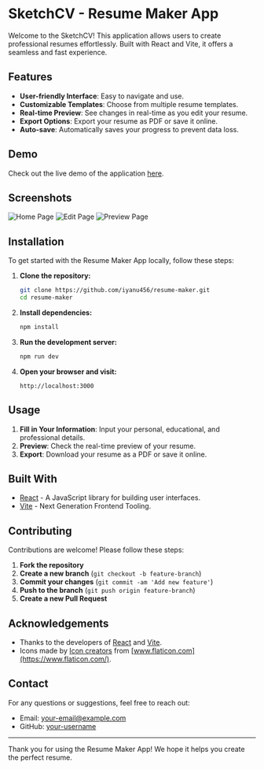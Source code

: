 # SketchCV - Resume Maker App

Welcome to the SketchCV! This application allows users to create professional resumes effortlessly. Built with React and Vite, it offers a seamless and fast experience.

## Features

- **User-friendly Interface**: Easy to navigate and use.
- **Customizable Templates**: Choose from multiple resume templates.
- **Real-time Preview**: See changes in real-time as you edit your resume.
- **Export Options**: Export your resume as PDF or save it online.
- **Auto-save**: Automatically saves your progress to prevent data loss.

## Demo

Check out the live demo of the application [here](https://resume-maker-iyanu456s-projects.vercel.app/).

## Screenshots

![Home Page](screenshots/home.png)
![Edit Page](screenshots/edit.png)
![Preview Page](screenshots/preview.png)

## Installation

To get started with the Resume Maker App locally, follow these steps:

1. **Clone the repository:**
    ```sh
    git clone https://github.com/iyanu456/resume-maker.git
    cd resume-maker
    ```

2. **Install dependencies:**
    ```sh
    npm install
    ```

3. **Run the development server:**
    ```sh
    npm run dev
    ```

4. **Open your browser and visit:**
    ```
    http://localhost:3000
    ```

## Usage

1. **Fill in Your Information**: Input your personal, educational, and professional details.
2. **Preview**: Check the real-time preview of your resume.
3. **Export**: Download your resume as a PDF or save it online.

## Built With

- [React](https://reactjs.org/) - A JavaScript library for building user interfaces.
- [Vite](https://vitejs.dev/) - Next Generation Frontend Tooling.

## Contributing

Contributions are welcome! Please follow these steps:

1. **Fork the repository**
2. **Create a new branch** (`git checkout -b feature-branch`)
3. **Commit your changes** (`git commit -am 'Add new feature'`)
4. **Push to the branch** (`git push origin feature-branch`)
5. **Create a new Pull Request**


## Acknowledgements

- Thanks to the developers of [React](https://reactjs.org/) and [Vite](https://vitejs.dev/).
- Icons made by [Icon creators](https://www.flaticon.com/) from [www.flaticon.com](https://www.flaticon.com/).

## Contact

For any questions or suggestions, feel free to reach out:

- Email: your-email@example.com
- GitHub: [your-username](https://github.com/iyanu456)

---

Thank you for using the Resume Maker App! We hope it helps you create the perfect resume.
